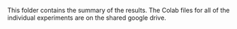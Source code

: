 This folder contains the summary of the results. The Colab files for all of the individual experiments are on the shared google drive.
